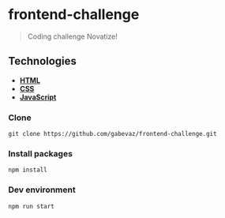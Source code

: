 # frontend-challenge

> Coding challenge Novatize!

## Technologies
- [**HTML**](https://developer.mozilla.org/pt-BR/docs/Web/HTML)
- [**CSS**](https://developer.mozilla.org/pt-BR/docs/Web/CSS)
- [**JavaScript**](https://developer.mozilla.org/pt-BR/docs/Web/JavaScript)

### Clone

```
git clone https://github.com/gabevaz/frontend-challenge.git
```

### Install packages

```
npm install
```

### Dev environment

```
npm run start
```
